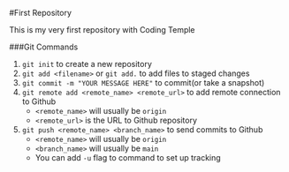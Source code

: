#First Repository

This is my very first repository with Coding Temple

###Git Commands
1. `git init` to create a new repository
2. `git add <filename>` or `git add.` to add files to staged changes
3. `git commit -m "YOUR MESSAGE HERE"` to commit(or take a snapshot)
4. `git remote add <remote_name> <remote_url>` to add remote connection to Github
    - `<remote_name>` will usually be `origin`
    - `<remote_url>` is the URL to Github repository
5. `git push <remote_name> <branch_name>` to send commits to Github
    - `<remote_name>` will usually be `origin`
    - `<branch_name>` will usually be `main`
    - You can add `-u` flag to command to set up tracking